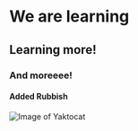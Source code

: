 # We are learning

## Learning more!

### And moreeee!

#### Added Rubbish


![Image of Yaktocat](https://octodex.github.com/images/yaktocat.png)
